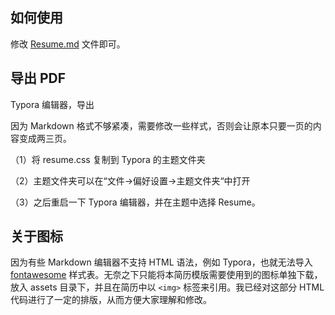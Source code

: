 


## 如何使用

修改 [Resume.md](Resume.md) 文件即可。

## 导出 PDF

Typora 编辑器，导出

因为 Markdown 格式不够紧凑，需要修改一些样式，否则会让原本只要一页的内容变成两三页。

（1）将 resume.css 复制到 Typora 的主题文件夹

（2）主题文件夹可以在“文件->偏好设置->主题文件夹“中打开

（3）之后重启一下 Typora 编辑器，并在主题中选择 Resume。

## 关于图标

因为有些 Markdown 编辑器不支持 HTML 语法，例如 Typora，也就无法导入 [fontawesome](https://fontawesome.com) 样式表。无奈之下只能将本简历模版需要使用到的图标单独下载，放入 assets 目录下，并且在简历中以 `<img>` 标签来引用。我已经对这部分 HTML 代码进行了一定的排版，从而方便大家理解和修改。
